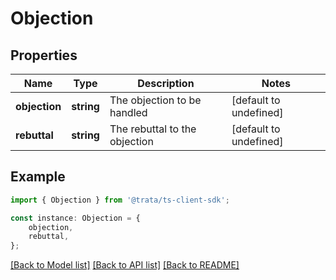 # Objection


## Properties

Name | Type | Description | Notes
------------ | ------------- | ------------- | -------------
**objection** | **string** | The objection to be handled | [default to undefined]
**rebuttal** | **string** | The rebuttal to the objection | [default to undefined]

## Example

```typescript
import { Objection } from '@trata/ts-client-sdk';

const instance: Objection = {
    objection,
    rebuttal,
};
```

[[Back to Model list]](../README.md#documentation-for-models) [[Back to API list]](../README.md#documentation-for-api-endpoints) [[Back to README]](../README.md)
